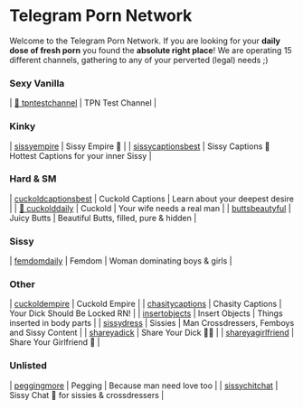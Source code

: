 # Telegram Porn Network

Welcome to the Telegram Porn Network. If you are looking for your **daily dose of fresh porn** you found the **absolute right place**!
We are operating 15 different channels, gathering to any of your perverted (legal) needs ;)


### Sexy Vanilla
| [🍭 tpntestchannel](https://t.me/tpntestchannel) | TPN Test Channel |
### Kinky
| [ sissyempire](https://t.me/sissyempire) | Sissy Empire 🎀 |
| [ sissycaptionsbest](https://t.me/sissycaptionsbest) | Sissy Captions 💋 Hottest Captions for your inner Sissy |
### Hard & SM
| [ cuckoldcaptionsbest](https://t.me/cuckoldcaptionsbest) | Cuckold Captions | Learn about your deepest desire |
| [💾 cuckolddaily](https://t.me/cuckolddaily) | Cuckold | Your wife needs a real man |
| [ buttsbeautyful](https://t.me/buttsbeautyful) | Juicy Butts | Beautiful Butts, filled, pure & hidden |
### Sissy
| [ femdomdaily](https://t.me/femdomdaily) | Femdom | Woman dominating boys & girls |
### Other
| [ cuckoldempire](https://t.me/cuckoldempire) | Cuckold Empire |
| [ chasitycaptions](https://t.me/chasitycaptions) | Chasity Captions | Your Dick Should Be Locked RN! |
| [ insertobjects](https://t.me/insertobjects) | Insert Objects | Things inserted in body parts |
| [ sissydress](https://t.me/sissydress) | Sissies | Man Crossdressers, Femboys and Sissy Content |
| [ shareyadick](https://t.me/shareyadick) | Share Your Dick 🍆🔞 |
| [ shareyagirlfriend](https://t.me/shareyagirlfriend) | Share Your Girlfriend 🔞 |
### Unlisted
| [ peggingmore](https://t.me/peggingmore) | Pegging | Because man need love too |
| [ sissychitchat](https://t.me/sissychitchat) | Sissy Chat 🍭 for sissies & crossdressers |
